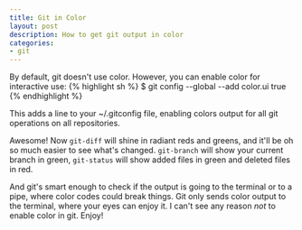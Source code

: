 ```yaml
---
title: Git in Color
layout: post
description: How to get git output in color
categories:
- git
---
```

By default, git doesn't use color. However, you can enable color for interactive use:
{% highlight sh %}
$ git config --global --add color.ui true
{% endhighlight %}

This adds a line to your ~/.gitconfig file, enabling colors output for all
git operations on all repositories.

Awesome! Now `git-diff` will shine in radiant reds and greens, and it'll be 
oh so much easier to see what's changed. `git-branch` will show your current 
branch in green, `git-status` will show added files in green and deleted files
in red.

And git's smart enough to check if the output is going to the terminal
or to a pipe, where color codes could break things. Git only sends color
output to the terminal, where your eyes can enjoy it. I can't see any
reason *not* to enable color in git. Enjoy!
